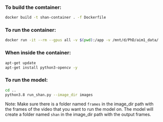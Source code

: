 ### To build the comtainer:
```bash
docker build -t shan-container . -f Dockerfile
```

### To run the container:
```bash
docker run -it --rm --gpus all -v $(pwd):/app -v /mnt/d/PhD/aim1_data/:/aim1_data shan-container
```

### When inside the container:
```bash
apt-get update
apt-get install python3-opencv -y
``` 

### To run the model:
```bash
cd ..
python3.8 run_shan.py --image_dir images
```

Note: Make sure there is a folder named `frames` in the image_dir path
with the frames of the video that you want to run the model on. The model will
create a folder named `shan` in the image_dir path with the output frames.
